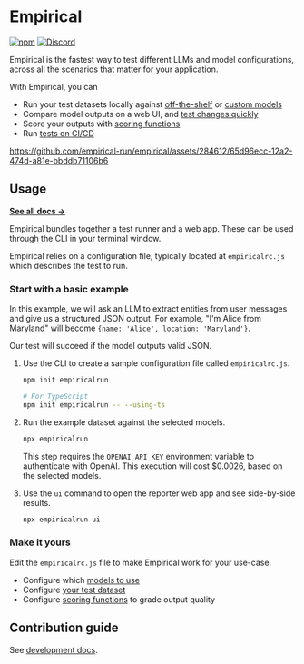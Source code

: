 # Empirical

[![npm](https://img.shields.io/npm/v/empiricalrun)](https://npmjs.com/package/empiricalrun)
[![Discord](https://img.shields.io/badge/discord-empirical.run-blue?logo=discord&logoColor=white&color=5d68e8)](https://discord.gg/NeR6jj8dw9)

Empirical is the fastest way to test different LLMs and model configurations, across
all the scenarios that matter for your application.

With Empirical, you can

- Run your test datasets locally against [off-the-shelf](https://docs.empirical.run/models/model) or [custom models](https://docs.empirical.run/models/custom)
- Compare model outputs on a web UI, and [test changes quickly](https://docs.empirical.run/reporter)
- Score your outputs with [scoring functions](https://docs.empirical.run/scoring/basics)
- Run [tests on CI/CD](https://docs.empirical.run/running-in-ci)

https://github.com/empirical-run/empirical/assets/284612/65d96ecc-12a2-474d-a81e-bbddb71106b6



## Usage

[**See all docs →**](https://docs.empirical.run/quickstart)

Empirical bundles together a test runner and a web app. These can be used through
the CLI in your terminal window.

Empirical relies on a configuration file, typically located at `empiricalrc.js`
which describes the test to run.

### Start with a basic example

In this example, we will ask an LLM to extract entities from user messages and
give us a structured JSON output. For example, "I'm Alice from Maryland" will
become `{name: 'Alice', location: 'Maryland'}`.

Our test will succeed if the model outputs valid JSON.

1. Use the CLI to create a sample configuration file called `empiricalrc.js`.

    ```sh
    npm init empiricalrun

    # For TypeScript
    npm init empiricalrun -- --using-ts
    ```

2. Run the example dataset against the selected models.

    ```sh
    npx empiricalrun
    ```

   This step requires the `OPENAI_API_KEY` environment variable to
   authenticate with OpenAI. This execution will cost $0.0026, based
   on the selected models.

3. Use the `ui` command to open the reporter web app and see side-by-side results.

    ```sh
    npx empiricalrun ui
    ```

### Make it yours

Edit the `empiricalrc.js` file to make Empirical work for your use-case.

- Configure which [models to use](https://docs.empirical.run/models/basics)
- Configure [your test dataset](https://docs.empirical.run/dataset/basics)
- Configure [scoring functions](https://docs.empirical.run/scoring/basics) to grade output quality

## Contribution guide

See [development docs](development/README.md).
